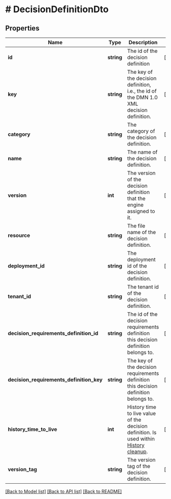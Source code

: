 # # DecisionDefinitionDto

## Properties

Name | Type | Description | Notes
------------ | ------------- | ------------- | -------------
**id** | **string** | The id of the decision definition | [optional]
**key** | **string** | The key of the decision definition, i.e., the id of the DMN 1.0 XML decision definition. | [optional]
**category** | **string** | The category of the decision definition. | [optional]
**name** | **string** | The name of the decision definition. | [optional]
**version** | **int** | The version of the decision definition that the engine assigned to it. | [optional]
**resource** | **string** | The file name of the decision definition. | [optional]
**deployment_id** | **string** | The deployment id of the decision definition. | [optional]
**tenant_id** | **string** | The tenant id of the decision definition. | [optional]
**decision_requirements_definition_id** | **string** | The id of the decision requirements definition this decision definition belongs to. | [optional]
**decision_requirements_definition_key** | **string** | The key of the decision requirements definition this decision definition belongs to. | [optional]
**history_time_to_live** | **int** | History time to live value of the decision definition. Is used within [History cleanup](https://docs.camunda.org/manual/7.15/user-guide/process-engine/history/#history-cleanup). | [optional]
**version_tag** | **string** | The version tag of the decision definition. | [optional]

[[Back to Model list]](../../README.md#models) [[Back to API list]](../../README.md#endpoints) [[Back to README]](../../README.md)
